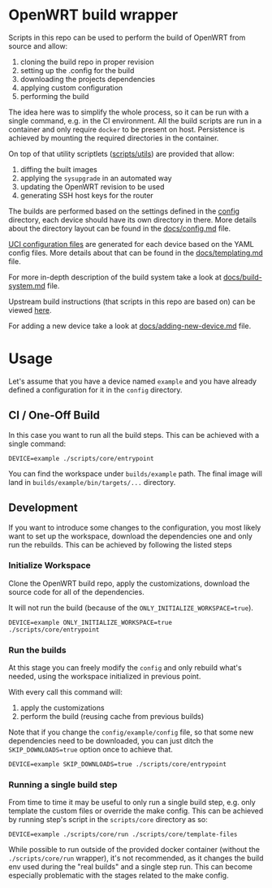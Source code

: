 # OpenWRT build wrapper

Scripts in this repo can be used to perform the build of OpenWRT from source and allow:

1. cloning the build repo in proper revision
2. setting up the .config for the build
3. downloading the projects dependencies
4. applying custom configuration
5. performing the build

The idea here was to simplify the whole process, so it can be run with a single command, e.g. in the CI environment.
All the build scripts are run in a container and only require `docker` to be present on host.
Persistence is achieved by mounting the required directories in the container.

On top of that utility scriptlets ([scripts/utils](scripts/utils)) are provided that allow:

1. diffing the built images
2. applying the `sysupgrade` in an automated way
3. updating the OpenWRT revision to be used
4. generating SSH host keys for the router

The builds are performed based on the settings defined in the [config](config) directory, each device should have its own
directory in there. More details about the directory layout can be found in the [docs/config.md](docs/config.md) file.

[UCI configuration files](https://openwrt.org/docs/guide-user/base-system/uci) are generated for each device based on the YAML
config files. More details about that can be found in the [docs/templating.md](docs/templating.md) file.

For more in-depth description of the build system take a look at [docs/build-system.md](docs/build-system.md) file.

Upstream build instructions (that scripts in this repo are based on) can be viewed [here](https://openwrt.org/docs/guide-developer/toolchain/use-buildsystem).

For adding a new device take a look at [docs/adding-new-device.md](docs/adding-new-device.md) file.

# Usage

Let's assume that you have a device named `example` and you have already defined a configuration for it in the `config` directory.

## CI / One-Off Build

In this case you want to run all the build steps. This can be achieved with a single command:

```
DEVICE=example ./scripts/core/entrypoint
```

You can find the workspace under `builds/example` path.
The final image will land in `builds/example/bin/targets/...` directory.

## Development

If you want to introduce some changes to the configuration, you most likely want to set up the workspace, download the dependencies one
and only run the rebuilds. This can be achieved by following the listed steps

### Initialize Workspace

Clone the OpenWRT build repo, apply the customizations, download the source code for all of the dependencies.

It will not run the build (because of the `ONLY_INITIALIZE_WORKSPACE=true`).

```
DEVICE=example ONLY_INITIALIZE_WORKSPACE=true ./scripts/core/entrypoint
```

### Run the builds

At this stage you can freely modify the `config` and only rebuild what's needed, using the workspace initialized
in previous point.

With every call this command will:

1. apply the customizations
2. perform the build (reusing cache from previous builds)

Note that if you change the `config/example/config` file, so that some new dependencies need to be downloaded, you can just
ditch the `SKIP_DOWNLOADS=true` option once to achieve that.

```
DEVICE=example SKIP_DOWNLOADS=true ./scripts/core/entrypoint
```

### Running a single build step

From time to time it may be useful to only run a single build step, e.g. only template the custom files or override the
make config. This can be achieved by running step's script in the `scripts/core` directory as so:

```
DEVICE=example ./scripts/core/run ./scripts/core/template-files
```

While possible to run outside of the provided docker container (without the `./scripts/core/run` wrapper), it's not recommended,
as it changes the build env used during the "real builds" and a single step run.
This can become especially problematic with the stages related to the make config.
